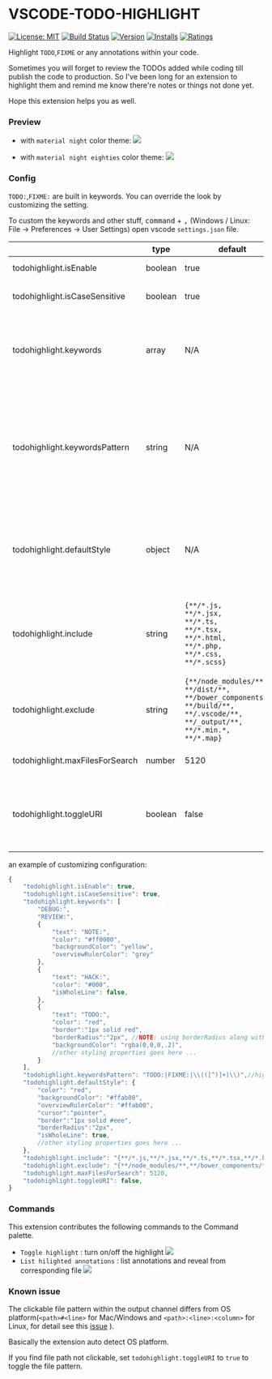 VSCODE-TODO-HIGHLIGHT
===

[![License: MIT](https://img.shields.io/badge/License-MIT-brightgreen.svg)](https://opensource.org/licenses/MIT) [![Build Status](https://travis-ci.org/wayou/vscode-todo-highlight.svg?branch=master)](https://travis-ci.org/wayou/vscode-todo-highlight) [![Version](http://vsmarketplacebadge.apphb.com/version-short/wayou.vscode-todo-highlight.svg)](https://marketplace.visualstudio.com/items?itemName=wayou.vscode-todo-highlight) [![Installs](http://vsmarketplacebadge.apphb.com/installs-short/wayou.vscode-todo-highlight.svg)](https://marketplace.visualstudio.com/items?itemName=wayou.vscode-todo-highlight) [![Ratings](http://vsmarketplacebadge.apphb.com/rating-short/wayou.vscode-todo-highlight.svg)](https://marketplace.visualstudio.com/items?itemName=wayou.vscode-todo-highlight)

Highlight `TODO`,`FIXME` or any annotations within your code.

Sometimes you will forget to review the TODOs added while coding till publish the code to production.
So I've been long for an extension to highlight them and remind me know there're notes or things not done yet.

Hope this extension helps you as well.

### Preview

- with `material night` color theme:
![](https://github.com/wayou/vscode-todo-highlight/raw/master/assets/material-night.png)

- with `material night eighties` color theme:
![](https://github.com/wayou/vscode-todo-highlight/raw/master/assets/material-night-eighties.png)

### Config

`TODO:`,`FIXME:` are built in keywords. You can override the look by customizing the setting.

To custom the keywords and other stuff, <kbd>command</kbd> + <kbd>,</kbd> (Windows / Linux: File -> Preferences -> User Settings) open vscode `settings.json` file.

||type|default|description|
|---|---|---|---|
|todohighlight.isEnable|boolean|true|Toggle the highlight, default is true.|
|todohighlight.isCaseSensitive|boolean|true|Whether the keywords are case sensitive or not.|
|todohighlight.keywords|array|N/A|An array of keywords that will be hilighted. You can also specify the style for each keywords here. See example below for more infomation.|
|todohighlight.keywordsPattern|string|N/A|Specify keywords via RegExp instead of `todohighlight.keywords` one by one. NOTE that if this presents, `todohighlight.keywords` will be ignored. And REMEMBER to escapse the back slash if there's any in your regexp (using \\ instead of signle back slash). |
|todohighlight.defaultStyle|object|N/A|Specify the default style for custom keywords, if not specified, build in default style will be applied. [Checkout all the available styling properties](https://code.visualstudio.com/docs/extensionAPI/vscode-api#DecorationRenderOptions).|
|todohighlight.include|string|`{**/*.js,`<br>`**/*.jsx,`<br>`**/*.ts,`<br>`**/*.tsx,`<br>`**/*.html,`<br>`**/*.php,`<br>`**/*.css,`<br>`**/*.scss}`|A glob pattern that defines the files to search for. Only include files you need, DO NOT USE `{**/*.*}` for both permormance and avoiding binary files reason.|
|todohighlight.exclude|string|`{**/node_modules/**,`<br>`**/dist/**,`<br>`**/bower_components/**,`<br>`**/build/**,`<br>`**/.vscode/**,`<br>`**/_output/**,`<br>`**/*.min.*,`<br>`**/*.map}`|A glob pattern that defines files and folders to exclude while listing annotations.|
|todohighlight.maxFilesForSearch|number|5120|Max files for searching, mostly you don't need to configure this.|
|todohighlight.toggleURI|boolean|false|If the file path within the output channel not clickable, set this to true to toggle the path patten between `<path>#<line>` and `<path>:<line>:<column>`.|


an example of customizing configuration:

```js
{
    "todohighlight.isEnable": true,
    "todohighlight.isCaseSensitive": true,
    "todohighlight.keywords": [
        "DEBUG:",
        "REVIEW:",
        {  
            "text": "NOTE:",
            "color": "#ff0000",
            "backgroundColor": "yellow",
            "overviewRulerColor": "grey" 
        },
        {
            "text": "HACK:",
            "color": "#000",
            "isWholeLine": false,
        },
        {
            "text": "TODO:",
            "color": "red",
            "border":"1px solid red",
            "borderRadius":"2px", //NOTE: using borderRadius along with `border` or you will see nothing change
            "backgroundColor": "rgba(0,0,0,.2)",
            //other styling properties goes here ... 
        }
    ],
    "todohighlight.keywordsPattern": "TODO:|FIXME:|\\(([^)]+)\\)",//highlight `TODO:`,`FIXME:` and content between parentheses
    "todohighlight.defaultStyle": {
        "color": "red",
        "backgroundColor": "#ffab00",
        "overviewRulerColor": "#ffab00",
        "cursor":"pointer",
        "border":"1px solid #eee",
        "borderRadius":"2px",
        "isWholeLine": true,
        //other styling properties goes here ... 
    },
    "todohighlight.include": "{**/*.js,**/*.jsx,**/*.ts,**/*.tsx,**/*.html,**/*.php,**/*.css,**/*.scss}",
    "todohighlight.exclude": "{**/node_modules/**,**/bower_components/**,**/dist/**,**/build/**,**/.vscode/**,**/_output/**,**/*.min.*,**/*.map}",
    "todohighlight.maxFilesForSearch": 5120,
    "todohighlight.toggleURI": false,
}
```

### Commands

This extension contributes the following commands to the Command palette.

- `Toggle highlight` : turn on/off the highlight
![](https://github.com/wayou/vscode-todo-highlight/raw/master/assets/toggle-highlight.gif)
- `List hilighted annotations` : list annotations and reveal from corresponding file
![](https://github.com/wayou/vscode-todo-highlight/raw/master/assets/list-annotations.gif)


### Known issue

 The clickable file pattern within the output channel differs from OS platform(`<path>#<line>` for Mac/Windows and `<path>:<line>:<column>` for Linux, for detail see this [issue](https://github.com/Microsoft/vscode/issues/586) ). 

 Basically the extension auto detect OS platform.

 If you find file path not clickable, set `todohighlight.toggleURI` to `true` to toggle the file pattern.
  
